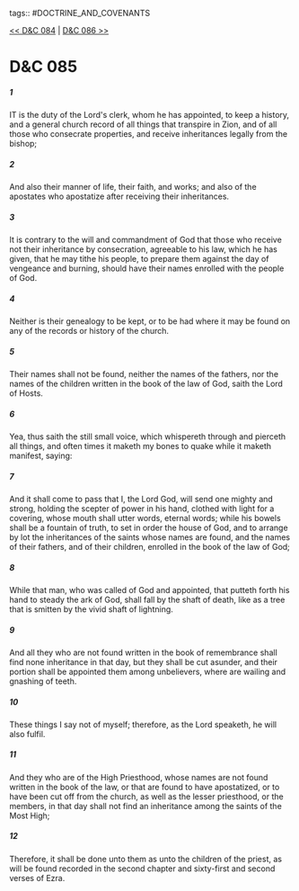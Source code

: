 tags:: #DOCTRINE_AND_COVENANTS

[<< D&C 084](DOCTRINE_AND_COVENANTS/D&C_084.md) | [D&C 086 >>](DOCTRINE_AND_COVENANTS/D&C_086.md)

# D&C 085

##### 1

IT is the duty of the Lord's clerk, whom he has appointed, to keep a history, and a general church record of all things that transpire in Zion, and of all those who consecrate properties, and receive inheritances legally from the bishop;

##### 2

And also their manner of life, their faith, and works; and also of the apostates who apostatize after receiving their inheritances.

##### 3

It is contrary to the will and commandment of God that those who receive not their inheritance by consecration, agreeable to his law, which he has given, that he may tithe his people, to prepare them against the day of vengeance and burning, should have their names enrolled with the people of God.

##### 4

Neither is their genealogy to be kept, or to be had where it may be found on any of the records or history of the church.

##### 5

Their names shall not be found, neither the names of the fathers, nor the names of the children written in the book of the law of God, saith the Lord of Hosts.

##### 6

Yea, thus saith the still small voice, which whispereth through and pierceth all things, and often times it maketh my bones to quake while it maketh manifest, saying:

##### 7

And it shall come to pass that I, the Lord God, will send one mighty and strong, holding the scepter of power in his hand, clothed with light for a covering, whose mouth shall utter words, eternal words; while his bowels shall be a fountain of truth, to set in order the house of God, and to arrange by lot the inheritances of the saints whose names are found, and the names of their fathers, and of their children, enrolled in the book of the law of God;

##### 8

While that man, who was called of God and appointed, that putteth forth his hand to steady the ark of God, shall fall by the shaft of death, like as a tree that is smitten by the vivid shaft of lightning.

##### 9

And all they who are not found written in the book of remembrance shall find none inheritance in that day, but they shall be cut asunder, and their portion shall be appointed them among unbelievers, where are wailing and gnashing of teeth.

##### 10

These things I say not of myself; therefore, as the Lord speaketh, he will also fulfil.

##### 11

And they who are of the High Priesthood, whose names are not found written in the book of the law, or that are found to have apostatized, or to have been cut off from the church, as well as the lesser priesthood, or the members, in that day shall not find an inheritance among the saints of the Most High;

##### 12

Therefore, it shall be done unto them as unto the children of the priest, as will be found recorded in the second chapter and sixty-first and second verses of Ezra.

